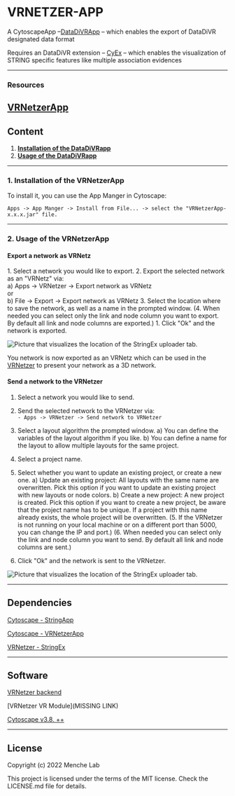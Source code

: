 # **VRNETZER-APP**

A CytoscapeApp –[DataDiVRApp](https://github.com/menchelab/DataDiVRApp/blob/main/target/VRNetzerApp-1.0.1.jar) – which enables the export of DataDiVR designated data format

Requires an DataDiVR extension – [CyEx](https://github.com/ObT1337/CyEx) – which enables the visualization of STRING specific features like multiple association evidences

---

### **Resources**

## [VRNetzerApp](https://github.com/menchelab/STRING-VRNetzer/blob/main/VRNetzerApp/target/VRNetzerApp-1.0.0.jar)

## **Content**

1. [**Installation of the DataDiVRapp**](#App_install)<br>
2. [**Usage of the DataDiVRapp**](#App_usage)<br>
<!-- 3. [**Installation of StringEx**](#Ex_install)<br>
3. [**Upload a STRING network**](#upload_string)<br>
4. [**Upload an arbitrary VRNetz**](#upload_network)<br>
5. [**Map string network on preprocessed PPI**](#map_network)<br>
6. [**Dependencies**](#Dependencies)<br>
7. [**License**](#License)<br> -->

---

  <summary><h3 id="App_install"><b>1. Installation of the VRNetzerApp</b></h3></summary>
To install it, you can use the App Manger in Cytoscape:<br>

`Apps -> App Manger -> Install from File... -> select the "VRNetzerApp-x.x.x.jar" file.`

---

  <summary><h3 id="App_usage"><b> 2. Usage of the VRNetzerApp </b></h3></summary>

<h4> Export a network as VRNetz </h4>
1. Select a network you would like to export.
2. Export the selected network as an "VRNetz" via:<br>
   a) Apps -> VRNetzer -> Export network as VRNetz<br>
   or <br>
   b) File -> Export -> Export network as VRNetz
3. Select the location where to save the network, as well as a name in the prompted window.
(4. When needed you can select only the link and node column you want to export. By default all link and node columns are exported.)
1. Click "Ok" and the network is exported.

![Picture that visualizes the location of the StringEx uploader tab.](pictures/VRNetzerApp_export.png)

You network is now exported as an VRNetz which can be used in the [VRNetzer](https://github.com/menchelab/VRNetzer) to present your network as a 3D network.

<h4> Send a network to the VRNetzer </h4>

1. Select a network you would like to send.

2. Send the selected network to the VRNetzer via:<br>
   `- Apps -> VRNetzer -> Send network to VRNetzer`
   <br>
3. Select a layout algorithm the prompted window.
   a) You can define the variables of the layout algorithm if you like.
   b) You can define a name for the layout to allow multiple layouts for the same project.

4. Select a project name.

5. Select whether you want to update an existing project, or create a new one.
   a) Update an existing project: All layouts with the same name are overwritten. Pick this option if you want to update an existing project with new layouts or node colors.
   b) Create a new project: A new project is created. Pick this option if you want to create a new project, be aware that the project name has to be unique. If a project with this name already exists, the whole project will be overwritten.
   (5. If the VRNetzer is not running on your local machine or on a different port than 5000, you can change the IP and port.)
   (6. When needed you can select only the link and node column you want to send. By default all link and node columns are sent.)
6. Click "Ok" and the network is sent to the VRNetzer.

![Picture that visualizes the location of the StringEx uploader tab.](pictures/VRNetzerApp_send.png)

---

<!--
<summary><h3 id="Ex_install"><b> 3. Installation of StringEx </b></h3></summary>

1.  Add the StringEx directory to your VRNetzer backend directory. The directory should be located at `"extensions/StringEx"`.
2.  Before the line:

```
python -m pip install -r requirements.txt
```

add the following line to the VRNetzer backend's `build and run` script (Windows: `buildandRUN.ps`, Linux: `linux_buildandrun.sh`, Mac: `mac_buildandrun.sh`) :

```
python -m pip install -r extensions/StringEx/requirements.txt
```

If you would like to use cartoGRAPHs to create layouts also add the following line:

```
python -m pip install -r extensions/StringEx/requirements_cartoGRAPHs.txt
```

It should now look something like this:

```
python -m pip install -r extensions/StringEx/requirements.txt
python -m pip install -r extensions/StringEx/requirements_cartoGRAPHs.txt
python -m pip install -r requirements.txt
```

---

<summary><h3 id="upload_string"><b> 4. Upload a Network from Cytoscape</b></h3></summary>

1. Export a STRING network with the VRNetzerApp from Cytoscape ([see above](#App_usage))

2. Start the VRNetzer backend using the script applicable to your operating system.

3. Navigate in your Browser to http://127.0.0.1:5000/upload (Windows/Linux) / http://127.0.0.1:3000/upload (mac)

4. If the StringEx is correctly installed, you should now see two new tabs. The first is the a VRNetz designated uploader

   ![Picture that visualizes the location of the StringEx uploader tab.](pictures/uploader_tabs_1.png)

5. On this tab, define a project name, select the VRNetz file of your exported String network, and select the desired layout algorithm.

6. You can also define the respective layout variables.

7. Click on the "Upload" button to upload the network to the VRNetzer platform.

8. If the upload was successful, you'll be prompted with a success message and a link to preview the project in the designated WebGL previewer.

---

<summary><h3 id="map_network"><b>5. Map an exported network on a preprocessed PPI</b></h3></summary>

Do the first three steps as mentioned [above](#upload_string).

1. The second tab is the STRING mapper.

   ![Picture that visualizes the location of the StringEx map tab.](pictures/uploader_tabs_2.png)

2. On this tab, define a project name, select the VRNetz file of your exported String network, and select the organism from which your VRNetz originates of.

3. Click on the "Map" button to map the network with the preprocessed PPI.
4. If the upload was successful, you'll be prompted with a success message and a link to preview the project in the designated WebGL previewer.

--- -->

## **Dependencies**

[Cytoscape - StringApp](https://apps.cytoscape.org/apps/stringapp)

[Cytoscape - VRNetzerApp](https://github.com/menchelab/STRING-VRNetzer/blob/main/VRNetzerApp/target/VRNetzerApp-1.0.0.jar)

[VRNetzer - StringEx](https://github.com/menchelab/StringEx)

---

## **Software**

[VRNetzer backend](https://github.com/menchelab/VRNetzer_Backend)

[VRNetzer VR Module](MISSING LINK)

[Cytoscape v3.8. ++](https://cytoscape.org/)

---

## **License**

Copyright (c) 2022 Menche Lab

This project is licensed under the terms of the MIT license. Check the LICENSE.md file for details.
